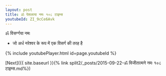 ```yaml
---
layout: post
title: ॐ पेशलाया नमः १०८ टाइम्स
youtubeId: ZI_9cCe6Avk
---
```

 
 
 ॐ विसर्ग्गया नमः  
 
 -  जो अर्ध नरेश्वर के रूप में एक विसर्ग की तरह है 
 
  
 
  
 
 
 
 
 
 


{% include youtubePlayer.html id=page.youtubeId %}
 
[Next]({{ site.baseurl }}{% link  split2/_posts/2015-09-22-ॐ विजीतात्मने नमः १०८ टाइम्स.md%})
 
